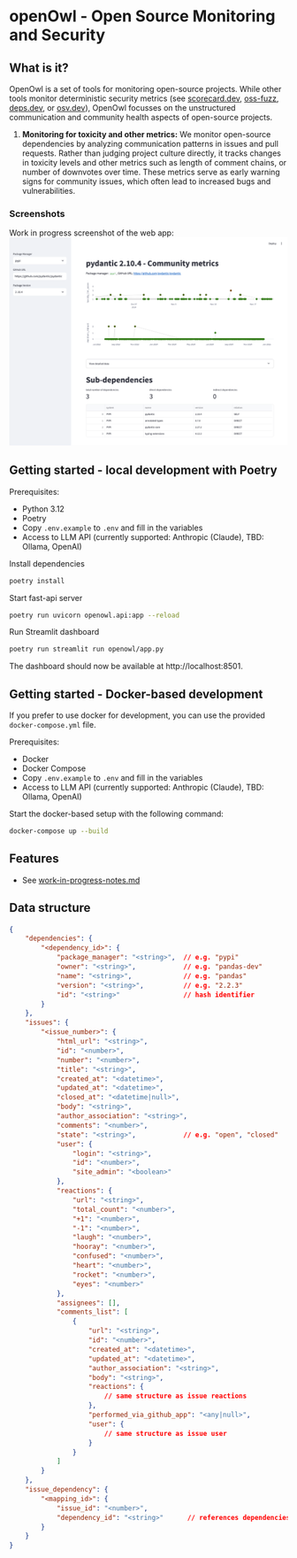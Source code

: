 # openOwl - Open Source Monitoring and Security

## What is it?

OpenOwl is a set of tools for monitoring open-source projects. While other tools monitor deterministic security metrics (see [scorecard.dev](https://scorecard.dev), [oss-fuzz](https://github.com/google/oss-fuzz?tab=readme-ov-file), [deps.dev](https://deps.dev), or [osv.dev](https://osv.dev)), OpenOwl focusses on the unstructured communication and community health aspects of open-source projects. 

1. **Monitoring for toxicity and other metrics:** We monitor open-source dependencies by analyzing communication patterns in issues and pull requests. Rather than judging project culture directly, it tracks changes in toxicity levels and other metrics such as length of comment chains, or number of downvotes over time. These metrics serve as early warning signs for community issues, which often lead to increased bugs and vulnerabilities.

### Screenshots
Work in progress screenshot of the web app:
![Screenshot web app](assets/streamlit-screenshot.png)

## Getting started - local development with Poetry

Prerequisites:
- Python 3.12
- Poetry
- Copy `.env.example` to `.env` and fill in the variables
- Access to LLM API (currently supported: Anthropic (Claude), TBD: Ollama, OpenAI)

Install dependencies
```Bash
poetry install
```

Start fast-api server
```Bash
poetry run uvicorn openowl.api:app --reload
```

Run Streamlit dashboard
```Bash
poetry run streamlit run openowl/app.py 
```
The dashboard should now be available at http://localhost:8501.

## Getting started - Docker-based development

If you prefer to use docker for development, you can use the provided `docker-compose.yml` file.

Prerequisites:
- Docker
- Docker Compose
- Copy `.env.example` to `.env` and fill in the variables
- Access to LLM API (currently supported: Anthropic (Claude), TBD: Ollama, OpenAI)

Start the docker-based setup with the following command:
```bash
docker-compose up --build
```


## Features 
- See [work-in-progress-notes.md](work-in-progress-notes.md)

## Data structure
```Json
{
    "dependencies": {
        "<dependency_id>": {
            "package_manager": "<string>",  // e.g. "pypi"
            "owner": "<string>",            // e.g. "pandas-dev"
            "name": "<string>",             // e.g. "pandas"
            "version": "<string>",          // e.g. "2.2.3"
            "id": "<string>"                // hash identifier
        }
    },
    "issues": {
        "<issue_number>": {
            "html_url": "<string>",
            "id": "<number>",
            "number": "<number>",
            "title": "<string>",
            "created_at": "<datetime>",
            "updated_at": "<datetime>",
            "closed_at": "<datetime|null>",
            "body": "<string>",
            "author_association": "<string>",
            "comments": "<number>",
            "state": "<string>",            // e.g. "open", "closed"
            "user": {
                "login": "<string>",
                "id": "<number>",
                "site_admin": "<boolean>"
            },
            "reactions": {
                "url": "<string>",
                "total_count": "<number>",
                "+1": "<number>",
                "-1": "<number>",
                "laugh": "<number>",
                "hooray": "<number>",
                "confused": "<number>",
                "heart": "<number>",
                "rocket": "<number>",
                "eyes": "<number>"
            },
            "assignees": [],
            "comments_list": [
                {
                    "url": "<string>",
                    "id": "<number>",
                    "created_at": "<datetime>",
                    "updated_at": "<datetime>",
                    "author_association": "<string>",
                    "body": "<string>",
                    "reactions": {
                        // same structure as issue reactions
                    },
                    "performed_via_github_app": "<any|null>",
                    "user": {
                        // same structure as issue user
                    }
                }
            ]
        }
    },
    "issue_dependency": {
        "<mapping_id>": {
            "issue_id": "<number>",
            "dependency_id": "<string>"      // references dependencies[x].id
        }
    }
}
```
